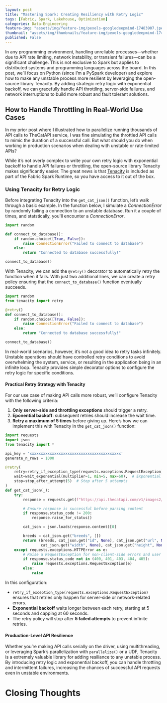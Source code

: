 ```yaml
---
layout: post
title: "Mastering Spark: Creating Resiliency with Retry Logic"
tags: [Fabric, Spark, Lakehouse, Optimization]
categories: Data-Engineering
feature-img: "assets/img/feature-img/pexels-googledeepmind-17483907.jpeg"
thumbnail: "assets/img/thumbnails/feature-img/pexels-googledeepmind-17483907.jpeg"
published: False
---
```

In any programming environment, handling unreliable processes—whether due to API rate limiting, network instability, or transient failures—can be a significant challenge. This is not exclusive to Spark but applies to distributed systems and programming languages across the board. In this post, we’ll focus on Python (since I’m a PySpark developer) and explore how to make any unstable process more resilient by leveraging the open-source library Tenacity. By adding strategic retry logic with exponential backoff, we can gracefully handle API throttling, server-side failures, and network interruptions to build more robust and fault tolerant solutions.

## How to Handle Throttling in Real-World Use Cases
In my prior post where I illustrated how to parallelize running thousands of API calls to TheCatAPI service, I was fine simulating the throttled API calls to mimic the duration of a successful call. But what should you do when working in production scenarios when dealing with unstable or rate-limited APIs?

While it’s not overly complex to write your own retry logic with exponential backoff to handle API failures or throttling, the open-source library Tenacity makes significantly easier. The great news is that [Tenacity](https://tenacity.readthedocs.io/en/latest/) is included as part of the Fabric Spark Runtime, so you have access to it out of the box.

### Using Tenacity for Retry Logic
Before integrating Tenacity into the `get_cat_json()` function, let’s walk through a basic example. In the function below, I simulate a _ConnectionError_ by randomly failing a connection to an unstable database. Run it a couple of times, and statstically, you'll encounter a _ConnectionError_.
```python
import random

def connect_to_database():
    if random.choice([True, False]):
        raise ConnectionError("Failed to connect to database")
    else:
        return "Connected to database successfully!"

connect_to_database()
```

With Tenacity, we can add the `@retry()` decorator to automatically retry the function when it fails. With just two additional lines, we can create a retry policy ensuring that the `connect_to_database()` function eventually succeeds.

```python
import random
from tenacity import retry

@retry()
def connect_to_database():
    if random.choice([True, False]):
        raise ConnectionError("Failed to connect to database")
    else:
        return "Connected to database successfully!"

connect_to_database()
```

In real-world scenarios, however, it’s not a good idea to retry tasks infinitely. Unstable operations should have controlled retry conditions to avoid overwhelming the system, service, or resulting in the application being in an infinite loop. Tenacity provides simple decorator options to configure the retry logic for specific conditions.

#### Practical Retry Strategy with Tenacity
For our use case of making API calls more robust, we’ll configure Tenacity with the following criteria:
1. **Only server-side and throttling exceptions** should trigger a retry.
1. **Eponential backoff**: subsequent retries should increase the wait time.
1. **Retry a maximum of 5 times** before giving up.
Here’s how we can implement this with Tenacity in the `get_cat_json()` function:

```python
import requests
import json
from tenacity import *

api_key = 'xxxxxxxxxxxxxxxxxxxxxxxxxxxxxxxxxxxxxxxxx'
generate_n_rows = 1000

@retry(
    retry=retry_if_exception_type(requests.exceptions.RequestException),  # Retry on RequestException only
    wait=wait_exponential(multiplier=1, min=5, max=60),  # Exponential backoff for retries
    stop=stop_after_attempt(5)  # Stop after 5 attempts
)
def get_cat_json(_):
    try:
        response = requests.get(f"https://api.thecatapi.com/v1/images2/search?limit=1&has_breeds=true&api_key={api_key}")

        # Ensure response is successful before parsing content
        if response.status_code != 200:
            response.raise_for_status()

        cat_json = json.loads(response.content)[0]

        breeds = cat_json.get("breeds", [])
        return (breeds, cat_json.get("id", None), cat_json.get("url", None), 
                cat_json.get("width", None), cat_json.get("height", None))
    except requests.exceptions.HTTPError as e:
        # Raise a RequestException for non-client-side errors and user thorrling to trigger a retry
        if response.status_code not in (400, 401, 403, 404, 405):
            raise requests.exceptions.RequestException(e)
        else:
            raise
```
In this configuration:
- `retry_if_exception_type(requests.exceptions.RequestException)` ensures that retries only happen for server-side or network-related errors.
- **Exponential backoff** waits longer between each retry, starting at 5 seconds and capping at 60 seconds.
- The retry policy will stop after **5 failed attempts** to prevent infinite retries.

#### Production-Level API Resilience
Whether you’re making API calls serially on the driver, using multithreading, or leveraging Spark’s parallelization with `parallelize()` or a UDF, Tenacity is a extremely valuable library for adding resiliance to any unstable process. By introducing retry logic and exponential backoff, you can handle throttling and intermittent failures, increasing the chances of successful API requests even in unstable environments.

# Closing Thoughts